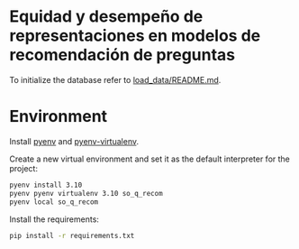 # Equidad y desempeño de representaciones en modelos de recomendación de preguntas

To initialize the database refer to [load_data/README.md](load_data/README.md).

# Environment

Install [pyenv](https://github.com/pyenv/pyenv) and [pyenv-virtualenv](https://github.com/pyenv/pyenv-virtualenv).

Create a new virtual environment and set it as the default interpreter for the project:

```bash
pyenv install 3.10
pyenv pyenv virtualenv 3.10 so_q_recom
pyenv local so_q_recom
```

Install the requirements:

```bash
pip install -r requirements.txt
```